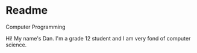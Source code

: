 # Readme
Computer Programming

Hi! My name's Dan. I'm a grade 12 student and I am very fond of computer science. 
